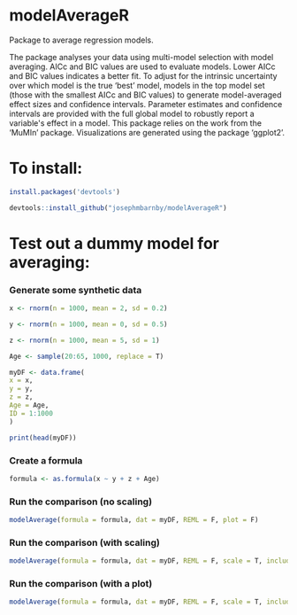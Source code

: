 # modelAverageR
Package to average regression models.

The package analyses your data using multi-model selection with model averaging. AICc and BIC values are used to evaluate models. Lower AICc and BIC values indicates a better fit. To adjust for the intrinsic uncertainty over which model is the true ‘best’ model, models in the top model set (those with the smallest AICc and BIC values) to generate model-averaged effect sizes and confidence intervals. Parameter estimates and confidence intervals are provided with the full global model to robustly report a variable's effect in a model. This package relies on the work from the ‘MuMIn’ package. Visualizations are generated using the package ‘ggplot2’.

# To install:
```r
install.packages('devtools')

devtools::install_github("josephmbarnby/modelAverageR")
```
# Test out a dummy model for averaging:

### Generate some synthetic data
```r
x <- rnorm(n = 1000, mean = 2, sd = 0.2)

y <- rnorm(n = 1000, mean = 0, sd = 0.5)

z <- rnorm(n = 1000, mean = 5, sd = 1)

Age <- sample(20:65, 1000, replace = T)

myDF <- data.frame(
x = x,
y = y,
z = z,
Age = Age,
ID = 1:1000
)

print(head(myDF))
```
### Create a formula
```r
formula <- as.formula(x ~ y + z + Age)
```
### Run the comparison (no scaling)
```r
modelAverage(formula = formula, dat = myDF, REML = F, plot = F)
```
### Run the comparison (with scaling)
```r
modelAverage(formula = formula, dat = myDF, REML = F, scale = T, include = c('x', 'y', 'z', 'Age'), plot = F)
```
### Run the comparison (with a plot)
```r
modelAverage(formula = formula, dat = myDF, REML = F, scale = T, include = c('x', 'y', 'z', 'Age'), plot = T)
```

